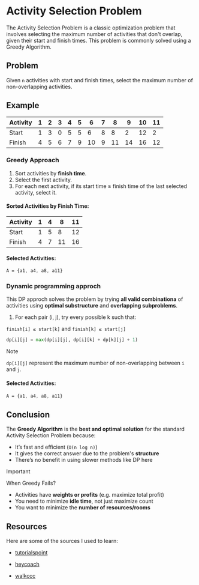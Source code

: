 # Activity Selection Problem
The Activity Selection Problem is a classic optimization problem that involves selecting the maximum number of activities that don't overlap, given their start and finish times. This problem is commonly solved using a Greedy Algorithm.

## Problem
Given `n` activities with start and finish times, select the maximum number of non-overlapping activities.

## Example

| Activity | 1 | 2 | 3 | 4 | 5 | 6 | 7 | 8 | 9 | 10 | 11 |
|----------|---|---|---|---|---|---|---|---|---|----|----|
| Start    | 1 | 3 | 0 | 5 | 5 | 6 | 8 | 8 | 2 | 12 | 2  |
| Finish   | 4 | 5 | 6 | 7 | 9 | 10| 9 | 11| 14| 16 | 12 |

### Greedy Approach


1. Sort activities by **finish time**.
2. Select the first activity.
3. For each next activity, if its start time ≥ finish time of the last selected activity, select it.

#### Sorted Activities by Finish Time:

| Activity | 1 | 4 | 8 | 11 |
|----------|---|---|---|----|
| Start    | 1 | 5 | 8 | 12 |
| Finish   | 4 | 7 | 11| 16 |

#### Selected Activities:

```css
A = {a1, a4, a8, a11}
```

### Dynamic programming approch

This DP approch solves the problem by trying **all valid combinationa** of activities using **optimal substructure** and **overlapping subproblems**.

1. For each pair (i, j), try every possible k such that:

`finish[i] ≤ start[k]` and `finish[k] ≤ start[j]`

```python
dp[i][j] = max(dp[i][j], dp[i][k] + dp[k][j] + 1)
```

>[!Note]
> `dp[i][j]` represent the maximum number of non-overlapping between `i` and `j`.

#### Selected Activities:

```css
A = {a1, a4, a8, a11}
```
## Conclusion

The **Greedy Algorithm** is the **best and optimal solution** for the standard Activity Selection Problem because:

- It’s fast and efficient (`O(n log n)`)
- It gives the correct answer due to the problem's **structure**
- There’s no benefit in using slower methods like DP here

> [!IMPORTANT]
> When Greedy Fails?
> - Activities have **weights or profits** (e.g. maximize total profit)
> - You need to minimize **idle time**, not just maximize count
> - You want to minimize the **number of resources/rooms**

## Resources

Here are some of the sources I used to learn:

- [tutorialspoint](https://www.tutorialspoint.com/activity-selection-problem) 

- [heycoach](https://heycoach.in/blog/activity-selection-with-dynamic-programming/)  

- [walkccc](https://walkccc.me/CLRS/Chap16/16.1/)  
